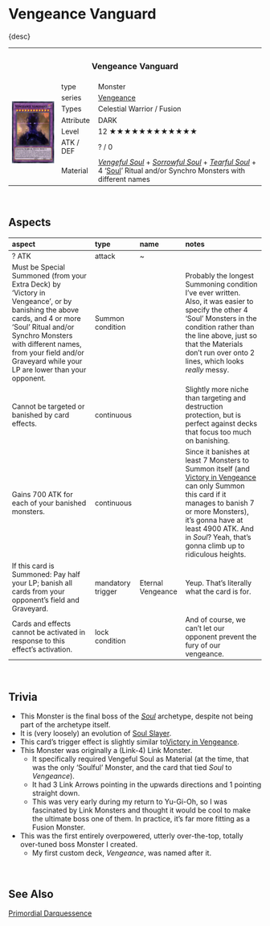 # Vengeance Vanguard

{desc}

<table>
  <tr>
    <th colspan="3"> <h3> Vengeance Vanguard </h3> </th>
  </tr>
  <tr>
    <td rowspan="8"> <img src="../../../../.assets/cards/fusion/Vengeance Vanguard.png" width="320px"> </td>
  </tr>
  <tr>
    <td> type </td>
    <td> Monster </td>
  </tr>
  <tr>
    <td> series </td>
    <td> <a href="../../../archetypes/Vengeance.md">Vengeance</a> </td>
  </tr>
  <tr>
    <td> Types </td>
    <td> Celestial Warrior / Fusion </td>
  </tr>
  <tr>
    <td> Attribute </td>
    <td> DARK </td>
  </tr>
  <tr>
    <td> Level </td>
    <td> 12 ★★★★★★★★★★★★ </td>
  </tr>
  <tr>
    <td> ATK / DEF </td>
    <td> ? / 0 </td>
  </tr>
  <tr>
    <td> Material </td>
    <td> <a href="../../../archetypes/Soul.md#Spirit-Monsters"><em>Vengeful Soul</em></a> + <a href="../../../archetypes/Soul.md#Spirit-Monsters"><em>Sorrowful Soul</em></a> + <a href="../../../archetypes/Soul.md#Spirit-Monsters"><em>Tearful Soul</em></a> + 4 ‘<a href="../../../archetypes/Soul.md">Soul</a>’ Ritual and/or Synchro Monsters with different names </td>
  </tr>
</table>


<br>


## Aspects

| aspect | type | name | notes |
| :----- | :--- | :--- | :---- |
| ? ATK | attack | ~ | |
| Must be Special Summoned (from your Extra Deck) by ‘Victory in Vengeance’, or by banishing the above cards, and 4 or more ‘Soul’ Ritual and/or Synchro Monsters with different names, from your field and/or Graveyard while your LP are lower than your opponent. | Summon condition | | Probably the longest Summoning condition I’ve ever written. Also, it was easier to specify the other 4 ‘Soul’ Monsters in the condition rather than the line above, just so that the Materials don’t run over onto 2 lines, which looks *really* messy. |
| Cannot be targeted or banished by card effects. | continuous | | Slightly more niche than targeting and destruction protection, but is perfect against decks that focus too much on banishing. |
| Gains 700 ATK for each of your banished monsters. | continuous | | Since it banishes at least 7 Monsters to Summon itself (and [Victory in Vengeance](../../traps/Victory%20in%20Vengeance.md) can only Summon this card if it manages to banish 7 or more Monsters), it’s gonna have at least 4900 ATK. And in *Soul*? Yeah, that’s gonna climb up to ridiculous heights. |
| If this card is Summoned: Pay half your LP; banish all cards from your opponent’s field and Graveyard. | mandatory trigger | Eternal Vengeance | Yeup. That’s literally what the card is for. |
| Cards and effects cannot be activated in response to this effect’s activation. | lock condition | | And of course, we can’t let our opponent prevent the fury of our vengeance. |


<br>


## Trivia

- This Monster is the final boss of the [*Soul*](../../../archetypes/Soul.md) archetype, despite not being part of the archetype itself.
- It is (very loosely) an evolution of [Soul Slayer](../sychro/Soul%20Slayer.md).
- This card’s trigger effect is slightly similar to[Victory in Vengeance](../../traps/Victory%20in%20Vengeance.md).
- This Monster was originally a (Link-4) Link Monster.
  - It specifically required Vengeful Soul as Material (at the time, that was the only ‘Soulful’ Monster, and the card that tied *Soul* to *Vengeance*).
  - It had 3 Link Arrows pointing in the upwards directions and 1 pointing straight down.
  - This was very early during my return to Yu-Gi-Oh, so I was fascinated by Link Monsters and thought it would be cool to make the ultimate boss one of them. In practice, it’s far more fitting as a Fusion Monster.
- This was the first entirely overpowered, utterly over-the-top, totally over-tuned boss Monster I created.
  - My first custom deck, *Vengeance*, was named after it.


<br>


## See Also

[Primordial Darquessence](Primordial%20Darquessence.md)  
